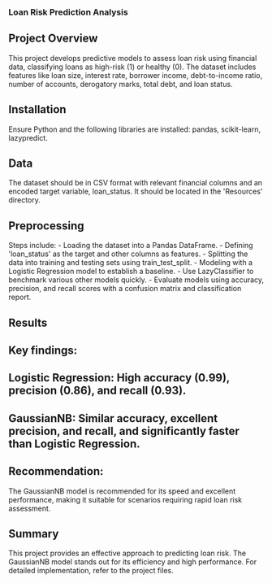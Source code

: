 ### Loan Risk Prediction Analysis
## Project Overview
This project develops predictive models to assess loan risk using financial data, classifying loans as high-risk (1) or healthy (0). The dataset includes features like loan size, interest rate, borrower income, debt-to-income ratio, number of accounts, derogatory marks, total debt, and loan status.

## Installation
Ensure Python and the following libraries are installed: pandas, scikit-learn, lazypredict.

## Data
The dataset should be in CSV format with relevant financial columns and an encoded target variable, loan_status. It should be located in the 'Resources' directory.

## Preprocessing
Steps include:
    - Loading the dataset into a Pandas DataFrame.
    - Defining 'loan_status' as the target and other columns as features.
    - Splitting the data into training and testing sets using train_test_split.
    - Modeling with a Logistic Regression model to establish a baseline.
    - Use LazyClassifier to benchmark various other models quickly.
    - Evaluate models using accuracy, precision, and recall scores with a confusion matrix and classification report.

## Results
## Key findings:

## Logistic Regression: High accuracy (0.99), precision (0.86), and recall (0.93).
## GaussianNB: Similar accuracy, excellent precision, and recall, and significantly faster than Logistic Regression.
## Recommendation: 
The GaussianNB model is recommended for its speed and excellent performance, making it suitable for scenarios requiring rapid loan risk assessment.

## Summary
This project provides an effective approach to predicting loan risk. The GaussianNB model stands out for its efficiency and high performance. For detailed implementation, refer to the project files.